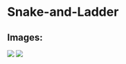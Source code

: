 # Snake-and-Ladder

##  Images:

![](https://i.imgur.com/UXW5XLN.png)
![](https://i.imgur.com/eyNCuVU.png)
